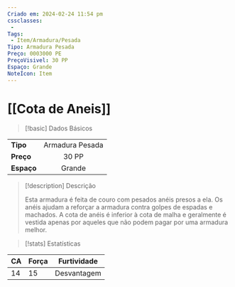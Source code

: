 ```yaml
---
Criado em: 2024-02-24 11:54 pm
cssclasses:
 - 
Tags:
 - Item/Armadura/Pesada
Tipo: Armadura Pesada
Preço: 0003000 PE
PreçoVisivel: 30 PP
Espaço: Grande
NoteIcon: Item
---
```

# [[Cota de Aneis]]

> [!basic] Dados Básicos
> 
|            |     |
| ---------- |:---:|
| **Tipo**   |   Armadura Pesada  |
| **Preço**  |  30 PP   |
| **Espaço** |  Grande   |
>
 
> [!description] Descrição
> 
> Esta armadura é feita de couro com pesados anéis presos a ela. Os anéis ajudam a reforçar a armadura contra golpes de espadas e machados. A cota de anéis é inferior à cota de malha e geralmente é vestida apenas por aqueles que não podem pagar por uma armadura melhor. 

> [!stats] Estatísticas
>
| CA  | Força | Furtividade |
| --- | ----- | ----------- |
|  14   |  15     |   Desvantagem          |
